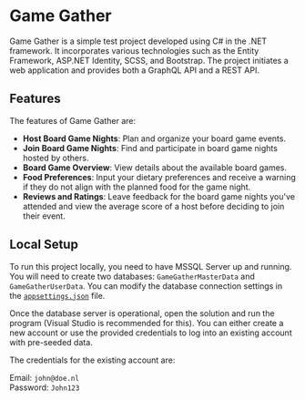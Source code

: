 # Game Gather
Game Gather is a simple test project developed using C# in the .NET framework. It incorporates various technologies such as the Entity Framework, ASP.NET Identity, SCSS, and Bootstrap. The project initiates a web application and provides both a GraphQL API and a REST API.

## Features
The features of Game Gather are:
- **Host Board Game Nights**: Plan and organize your board game events.
- **Join Board Game Nights**: Find and participate in board game nights hosted by others.
- **Board Game Overview**: View details about the available board games.
- **Food Preferences**: Input your dietary preferences and receive a warning if they do not align with the planned food for the game night.
- **Reviews and Ratings**: Leave feedback for the board game nights you've attended and view the average score of a host before deciding to join their event.

## Local Setup
To run this project locally, you need to have MSSQL Server up and running. You will need to create two databases: `GameGatherMasterData` and `GameGatherUserData`. You can modify the database connection settings in the [`appsettings.json`](https://github.com/Luc-vr/GameGather/blob/master/GameGather/appsettings.json) file.

Once the database server is operational, open the solution and run the program (Visual Studio is recommended for this). You can either create a new account or use the provided credentials to log into an existing account with pre-seeded data.

The credentials for the existing account are:

Email: `john@doe.nl`  
Password: `John123`
